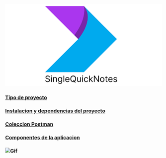 
![HomeReadme](/README/Resources/img/about.png)
### [Tipo de proyecto](/README/TIPO_APP.md)
### [Instalacion y dependencias del proyecto](/README/INSTALACION.md)
### [Coleccion Postman](/README/COLLECTION_POSTAMAN.md)
### [Componentes de la aplicacion](/README/COMPONENTES_APP.md)
### ![Gif](/README/Resources/gif/SingleQuickNotes.gif)


